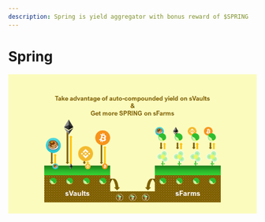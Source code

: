 ```yaml
---
description: Spring is yield aggregator with bonus reward of $SPRING
---
```


# Spring

![](../../.gitbook/assets/image%20%2816%29.png)

